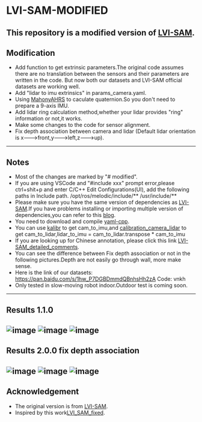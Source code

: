# LVI-SAM-MODIFIED

This repository is a modified version of [LVI-SAM](https://github.com/TixiaoShan/LVI-SAM).
---

## Modification

- Add function to get extrinsic parameters.The original code assumes there are no translation between the sensors and their parameters are written in the code. But now both our datasets and LVI-SAM official datasets are working well.
- Add "lidar to imu extrinsics" in params_camera.yaml.
- Using [MahonyAHRS](https://github.com/PaulStoffregen/MahonyAHRS) to caculate quaternion.So you don't need to prepare a 9-axis IMU.
- Add lidar ring calculation method,whether your lidar provides "ring" information or not,it works.
- Make some changes to the code for sensor alignment.
- Fix depth association between camera and lidar (Default lidar orientation is x--->front,y--->left,z--->up).
---

## Notes

- Most of the changes are marked by "# modified".
- If you are using VSCode and "#include xxx" prompt error,please ctrl+shit+p and enter C/C++ Edit Configurations(UI), add the following paths in Include path.
  /opt/ros/melodic/include/**
  /usr/include/**
- Please make sure you have the same version of dependencies as [LVI-SAM](https://github.com/TixiaoShan/LVI-SAM).If you have problems installing or importing multiple version of dependencies,you can refer to this [blog](https://blog.csdn.net/DumpDoctorWang/article/details/84587331).
- You need to download and compile [yaml-cpp](https://github.com/jbeder/yaml-cpp).
- You can use [kalibr](https://github.com/ethz-asl/kalibr) to get cam_to_imu,and [calibration_camera_lidar](https://github.com/XidianLemon/calibration_camera_lidar) to  get cam_to_lidar,lidar_to_imu = cam_to_lidar.transpose * cam_to_imu
- If you are looking up for Chinese annotation, please click this link [LVI-SAM_detailed_comments](https://github.com/electech6/LVI-SAM_detailed_comments).
- You can see the difference between Fix depth association or not in the following pictures.Depth are not easily go through wall, more make sense.
- Here is the link of our datasets: https://pan.baidu.com/s/1hw_P7DGBDmmdQBnhsHh2zA  Code: vnkh
- Only tested in slow-moving robot indoor.Outdoor test is coming soon.
---

## Results 1.1.0
![image](https://github.com/skyrim835/LVI-SAM-modified/blob/master/images/Screenshot%20from%202022-03-24%2015-59-28.png)
![image](https://github.com/skyrim835/LVI-SAM-modified/blob/master/images/Screenshot%20from%202022-03-24%2016-02-21.png)
![image](https://github.com/skyrim835/LVI-SAM-modified/blob/master/images/Screenshot%20from%202022-03-24%2016-08-34.png)
---

## Results 2.0.0 fix depth association
![image](https://github.com/skyrim835/LVI-SAM-modified/blob/master/images/Screenshot%20from%202022-04-07%2015-53-22.png)
![image](https://github.com/skyrim835/LVI-SAM-modified/blob/master/images/Screenshot%20from%202022-04-07%2015-53-33.png)
![image](https://github.com/skyrim835/LVI-SAM-modified/blob/master/images/Screenshot%20from%202022-04-07%2015-57-36.png)
---

## Acknowledgement
- The original version is from [LVI-SAM](https://github.com/TixiaoShan/LVI-SAM).
- Inspired by this work[LVI_SAM_fixed](https://github.com/epicjung/LVI_SAM_fixed).
